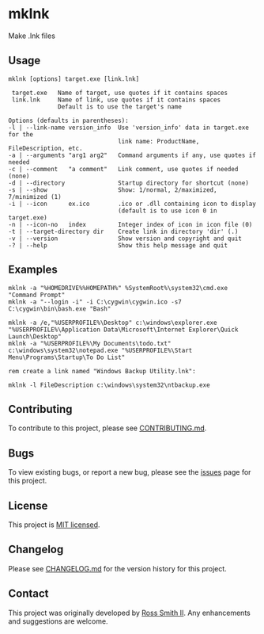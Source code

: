 # mklnk 

Make .lnk files

## Usage

````
mklnk [options] target.exe [link.lnk]

 target.exe   Name of target, use quotes if it contains spaces
 link.lnk     Name of link, use quotes if it contains spaces
              Default is to use the target's name

Options (defaults in parentheses):
-l | --link-name version_info  Use 'version_info' data in target.exe for the
                               link name: ProductName, FileDescription, etc.
-a | --arguments "arg1 arg2"   Command arguments if any, use quotes if needed
-c | --comment   "a comment"   Link comment, use quotes if needed (none)
-d | --directory               Startup directory for shortcut (none)
-s | --show                    Show: 1/normal, 2/maximized, 7/minimized (1)
-i | --icon      ex.ico        .ico or .dll containing icon to display
                               (default is to use icon 0 in target.exe)
-n | --icon-no   index         Integer index of icon in icon file (0)
-t | --target-directory dir    Create link in directory 'dir' (.)
-v | --version                 Show version and copyright and quit
-? | --help                    Show this help message and quit
````

## Examples

````
mklnk -a "%HOMEDRIVE%%HOMEPATH%" %SystemRoot%\system32\cmd.exe "Command Prompt"
mklnk -a "--login -i" -i C:\cygwin\cygwin.ico -s7 C:\cygwin\bin\bash.exe "Bash"

mklnk -a /e,"%USERPROFILE%\Desktop" c:\windows\explorer.exe "%USERPROFILE%\Application Data\Microsoft\Internet Explorer\Quick Launch\Desktop"
mklnk -a "%USERPROFILE%\My Documents\todo.txt" c:\windows\system32\notepad.exe "%USERPROFILE%\Start Menu\Programs\Startup\To Do List"

rem create a link named "Windows Backup Utility.lnk":

mklnk -l FileDescription c:\windows\system32\ntbackup.exe
````

## Contributing

To contribute to this project, please see [CONTRIBUTING.md](CONTRIBUTING.md).

## Bugs

To view existing bugs, or report a new bug, please see the [issues](/issues) page for this project.

## License

This project is [MIT licensed](LICENSE).

## Changelog

Please see [CHANGELOG.md](CHANGELOG.md) for the version history for this project.

## Contact

This project was originally developed by [Ross Smith II](mailto:ross@smithii.com).
Any enhancements and suggestions are welcome.
